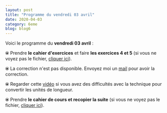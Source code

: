 ```yaml
---
layout: post
title: "Programme du vendredi 03 avril"
date: 2020-04-03
category: 6eme
blog: blog6
---
```


Voici le programme du <b>vendredi 03 avril</b> :

⦿ Prendre <strong>le cahier d'exercices</strong> et faire <strong>les exercices 4 et 5</strong> (si vous ne voyez pas le fichier, <a href="/exercices/6eme/6eme_exercices_vendredi_03_avril_2020.pdf">cliquer ici</a>). 

<object data="/exercices/6eme/6eme_exercices_vendredi_03_avril_2020.pdf" width="100%" height="500" type='application/pdf'></object>

⦿ La correction n'est pas disponible. Envoyez moi un <a href="mailto:benjamindang2015@gmail.com">mail</a> pour avoir la correction.

⦿ Regarder cette <a class="video" href="https://youtu.be/a6rFbX2eRx4">vidéo</a> si vous avez des difficultés avec la technique pour convertir les unités de longueur.

⦿ Prendre <strong>le cahier de cours et recopier la suite</strong> (si vous ne voyez pas le fichier, <a href="/cours/6eme/6eme_chapitre_7_périmètre_aire_3.pdf">cliquer ici</a>). 

<object data="/cours/6eme/6eme_chapitre_7_périmètre_aire_3.pdf" width="100%" height="500" type='application/pdf'></object>
